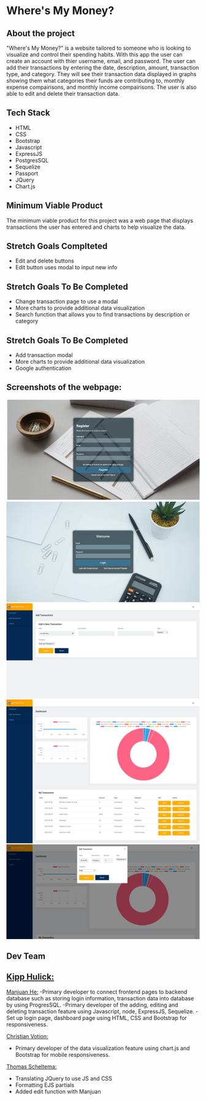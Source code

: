 # Where's My Money?



## About the project


"Where's My Money?" is a website tailored to someone who is looking to visualize and control their spending habits. With this app the user can create an account with thier username, email, and password. The user can add their transactions by entering the date, description, amount, transaction type, and category. They will see their transaction data displayed in graphs showing them what categories their funds are contributing to, monthly expense compairisons, and monthly income compairisons. The user is also able to edit and delete their transaction data.

## Tech Stack

* HTML
* CSS
* Bootstrap
* Javascript
* ExpressJS
* PostgresSQL
* Sequelize
* Passport
* JQuery
* Chart.js


## Minimum Viable Product

The minimum viable product for this project was a web page that displays transactions the user has entered and charts to help visualize the data.

## Stretch Goals Complteted

* Edit and delete buttons
* Edit button uses modal to input new info

## Stretch Goals To Be Completed

* Change transaction page to use a modal
* More charts to provide additional data visualization
* Search function that allows you to find transactions by description or category


## Stretch Goals To Be Completed

* Add transaction modal
* More charts to provide additional data visualization
* Google authentication 

## Screenshots of the webpage:
![Screenshot](register.png)
![Screenshot](login.png)
![Screenshot](addtransaction.png)
![Screenshot](dashboard.png)
![Screenshot](editmodal.png)


## Dev Team

[Kipp Hulick:](https://github.com/Battlepigg)
-

[Manjuan He:](https://github.com/Joyhecoder)
-Primary developer to connect frontend pages to backend database such as storing login information, transaction data into database by using ProgresSQL.
-Primary developer of the adding, editing and deleting transaction feature using Javascript, node, ExpressJS, Sequelize. 
-Set up login page, dashboard page using HTML, CSS and Bootstrap for responsiveness.



[Christian Votion:](https://github.com/cvotion)
- Primary developer of the data visualization feature using chart.js and Bootstrap for mobile responsiveness.


[Thomas Scheltema:](https://github.com/scheltemat)

- Translating JQuery to use JS and CSS
- Formatting EJS partials
- Added edit function with Manjuan

